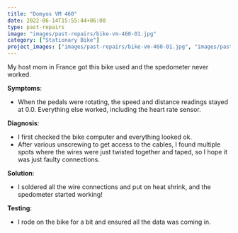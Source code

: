 ```yaml
---
title: "Domyos VM 460"
date: 2022-06-14T15:55:44+06:00
type: past-repairs
image: "images/past-repairs/bike-vm-460-01.jpg"
category: ["Stationary Bike"]
project_images: ["images/past-repairs/bike-vm-460-01.jpg", "images/past-repairs/bike-vm-460-02.jpg", "images/past-repairs/bike-vm-460-03.jpg", "images/past-repairs/bike-vm-460-04.jpg", "images/past-repairs/bike-vm-460-05.jpg", "images/past-repairs/bike-vm-460-06.jpg"]
---
```


My host mom in France got this bike used and the spedometer never worked.

**Symptoms**:
- When the pedals were rotating, the speed and distance readings stayed at 0.0. Everything else worked, including the heart rate sensor.

**Diagnosis**:
- I first checked the bike computer and everything looked ok.
- After various unscrewing to get access to the cables, I found multiple spots where the wires were just twisted together and taped, so I hope it was just faulty connections.

**Solution**:
- I soldered all the wire connections and put on heat shrink, and the spedometer started working!

**Testing**:
- I rode on the bike for a bit and ensured all the data was coming in.